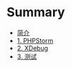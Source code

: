 # Summary

* [简介](README.md)
* [1. PHPStorm](PHPStorm.md)
* [2. XDebug](XDebug.md)
* [3. 测试](Test.md)
